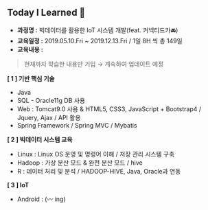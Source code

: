 ## Today I Learned :book:

- **과정명 :** 빅데이터를 활용한 IoT 시스템 개발(feat. 커넥티드카:oncoming_automobile:) 
- **교육일정 :** 2019.05.10.Fri ~ 2019.12.13.Fri / 1일 8H 씩 총 149일
- **교육내용 :** 

> 현재까지 학습한 내용만 기입 → 계속하여 업데이트 예정

**[ 1 ] 기반 핵심 기술**

- Java
- SQL - Oracle11g DB 사용
- Web : Tomcat9.0 사용 & HTML5, CSS3, JavaScript + Bootstrap4 / Jquery, Ajax  / API 활용
- Spring Framework / Spring MVC / Mybatis

**[ 2 ] 빅데이터 시스템 교육**

- Linux : Linux OS 운영 및 명령어 이해 / 저장 관리 시스템 구축
- Hadoop : 가상 분산 모드 & 완전 분산 모드 / hive 
- R : 데이터 처리 및 분석 / HADOOP-HIVE, Java, Oracle과 연동

**[ 3 ] IoT**

- Android :  (:wavy_dash: ing)